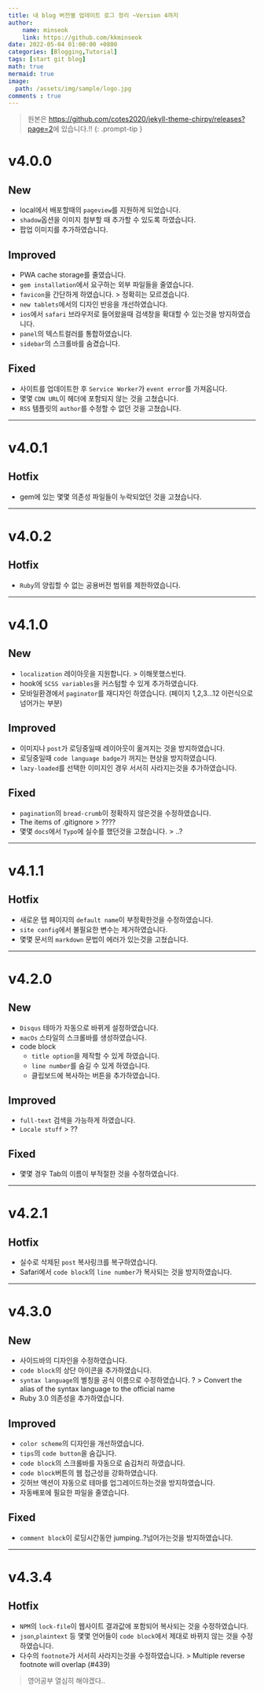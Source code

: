 ```yaml
---
title: 내 blog 버전별 업데이트 로그 정리 ~Version 4까지
author: 
    name: minseok
    link: https://github.com/kkminseok
date: 2022-05-04 01:00:00 +0800
categories: [Blogging,Tutorial]
tags: [start git blog]
math: true
mermaid: true
image: 
  path: /assets/img/sample/logo.jpg
comments : true
---
```



> 원본은 <https://github.com/cotes2020/jekyll-theme-chirpy/releases?page=2>에 있습니다.!!
{: .prompt-tip }

# v4.0.0

## New

- local에서 배포할때의 `pageview`를 지원하게 되었습니다.
- `shadow`옵션을 이미지 첨부할 때 추가할 수 있도록 하였습니다.
- 팝업 이미지를 추가하였습니다.

## Improved
- PWA cache storage를 줄였습니다.
- `gem installation`에서 요구하는 외부 파일들을 줄였습니다.
- `favicon`을 간단하게 하였습니다. > 정확히는 모르겠습니다.
- `new tablets`에서의 디자인 반응을 개선하였습니다.
- `ios`에서 `safari` 브라우저로 들어왔을때 검색창을 확대할 수 있는것을 방지하였습니다.
- `panel`의 텍스트컬러를 통합하였습니다.
- `sidebar`의 스크롤바를 숨겼습니다.

## Fixed
- 사이트를 업데이트한 후 `Service Worker`가 `event error`를 가져옵니다.
- 몇몇 `CDN URL`이 헤더에 포함되지 않는 것을 고쳤습니다.
- `RSS` 템플릿의 `author`를 수정할 수 없던 것을 고쳤습니다.
  
-----

# v4.0.1

## Hotfix
- gem에 있는 몇몇 의존성 파일들이 누락되었던 것을 고쳤습니다.

-----

# v4.0.2

## Hotfix
- `Ruby`의 양립할 수 없는 공용버전 범위를 제한하였습니다. 
  
-----

# v4.1.0

## New
- `localization` 레이아웃을 지원합니다. > 이해못했스빈다.
- hook에 `SCSS variables`을 커스텀할 수 있게 추가하였습니다.
- 모바일환경에서 `paginator`를 재디자인 하였습니다. (페이지 1,2,3...12 이런식으로 넘어가는 부분)

## Improved
- 이미지나 `post`가 로딩중일때 레이아웃이 옮겨지는 것을 방지하였습니다.
- 로딩중일때 `code language badge`가 꺼지는 현상을 방지하였습니다.
- `lazy-loaded`를 선택한 이미지인 경우 서서히 사라지는것을 추가하였습니다.

## Fixed
- `pagination`의 `bread-crumb`이 정확하지 않은것을 수정하였습니다.
- The items of .gitignore > ????
- 몇몇 `docs`에서 `Typo`에 실수를 했던것을 고쳤습니다. > ..?
  
-----

# v4.1.1

## Hotfix
- 새로운 탭 페이지의 `default name`이 부정확한것을 수정하였습니다.
- `site config`에서 불필요한 변수는 제거하였습니다.
- 몇몇 문서의 `markdown` 문법이 에러가 있는것을 고쳤습니다.

-----

# v4.2.0

## New
- `Disqus` 테마가 자동으로 바뀌게 설정하였습니다.
- `macOs` 스타일의 스크롤바를 생성하였습니다.
- code block
  - `title option`을 제작할 수 있게 하였습니다.
  - `line number`를 숨길 수 있게 하였습니다.
  - 클립보드에 복사하는 버튼을 추가하였습니다.

## Improved
- `full-text` 검색을 가능하게 하였습니다.
- `Locale stuff` > ??

## Fixed
- 몇몇 경우 Tab의 이름이 부적절한 것을 수정하였습니다.

-----

# v4.2.1

## Hotfix
- 실수로 삭제된 `post` 복사링크를 복구하였습니다.
- Safari에서 `code block`의 `line number`가 복사되는 것을 방지하였습니다.

-----

# v4.3.0

## New
- 사이드바의 디자인을 수정하였습니다.
- `code block`의 상단 아이콘을 추가하였습니다.
- `syntax language`의 별칭을 공식 이름으로 수정하였습니다. ? > Convert the alias of the syntax language to the official name
- Ruby 3.0 의존성을 추가하였습니다.

## Improved
- `color scheme`의 디자인을 개선하였습니다.
- `tips`의 `code button`을 숨깁니다.
- `code block`의 스크롤바를 자동으로 숨김처리 하였습니다.
- `code block`버튼의 웹 접근성을 강화하였습니다.
- 깃허브 액션이 자동으로 테마를 업그레이드하는것을 방지하였습니다.
- 자동배포에 필요한 파일을 줄였습니다.
  
## Fixed
- `comment block`이 로딩시간동안 jumping..?넘어가는것을 방지하였습니다.

-----

# v4.3.4

## Hotfix
- `NPM`의 `lock-file`이 웹사이트 결과값에 포함되어 복사되는 것을 수정하였습니다.
- `json`,`plaintext` 등 몇몇 언어들이 `code block`에서 제대로 바뀌지 않는 것을 수정하였습니다.
- 다수의 `footnote`가 서서히 사라지는것을 수정하였습니다. > Multiple reverse footnote will overlap (#439)
  


> 영어공부 열심히 해야겠다..

